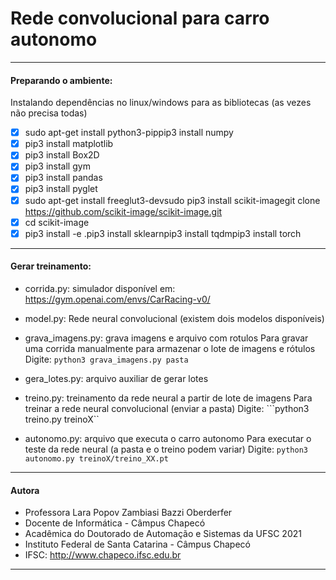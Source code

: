 # Rede convolucional para carro autonomo
-------------------------------------------------------------------------------------------------
#### Preparando o ambiente:
Instalando dependências no linux/windows para as bibliotecas (as vezes não precisa todas)

- [x] sudo apt-get install python3-pippip3 install numpy
- [x] pip3 install matplotlib
- [x] pip3 install Box2D 
- [x] pip3 install gym
- [x] pip3 install pandas 
- [x] pip3 install pyglet
- [x] sudo apt-get install freeglut3-devsudo pip3 install scikit-imagegit clone https://github.com/scikit-image/scikit-image.git
- [x] cd scikit-image
- [x] pip3 install -e .pip3 install sklearnpip3 install tqdmpip3 install torch
-------------------------------------------------------------------------------------------------
#### Gerar treinamento:

- corrida.py: simulador disponível em: https://gym.openai.com/envs/CarRacing-v0/

- model.py: Rede neural convolucional (existem dois modelos disponíveis)

- grava_imagens.py: grava imagens e arquivo com rotulos
    Para gravar uma corrida manualmente para armazenar o lote de imagens e rótulos 
    Digite: ```python3 grava_imagens.py pasta```

- gera_lotes.py: arquivo auxiliar de gerar lotes

- treino.py: treinamento da rede neural a partir de lote de imagens
    Para treinar a rede neural convolucional (enviar a pasta)
    Digite: ```python3 treino.py treinoX``
  
- autonomo.py: arquivo que executa o carro autonomo
    Para executar o teste da rede neural (a pasta e o treino podem variar)
    Digite: ```python3 autonomo.py treinoX/treino_XX.pt```

-------------------------------------------------------------------------------------------------
#### Autora
- Professora Lara Popov Zambiasi Bazzi Oberderfer
- Docente de Informática - Câmpus Chapecó
- Acadêmica do Doutorado de Automação e Sistemas da UFSC 2021  
- Instituto Federal de Santa Catarina - Câmpus Chapecó
- IFSC: http://www.chapeco.ifsc.edu.br
-------------------------------------------------------------------------------------------------
